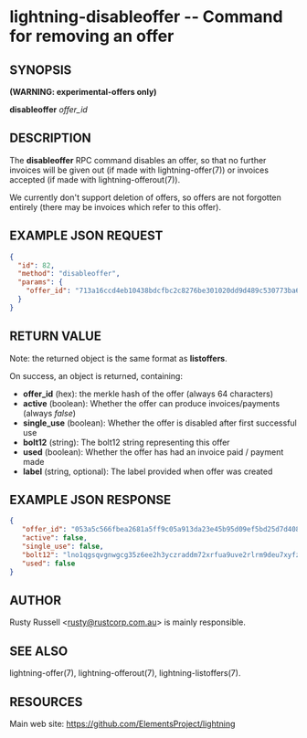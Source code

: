 lightning-disableoffer -- Command for removing an offer
=======================================================

SYNOPSIS
--------
**(WARNING: experimental-offers only)**

**disableoffer** *offer\_id*

DESCRIPTION
-----------

The **disableoffer** RPC command disables an offer, so that no further
invoices will be given out (if made with lightning-offer(7)) or
invoices accepted  (if made with lightning-offerout(7)).

We currently don't support deletion of offers, so offers are not
forgotten entirely (there may be invoices which refer to this offer).

EXAMPLE JSON REQUEST
------------
```json
{
  "id": 82,
  "method": "disableoffer",
  "params": {
    "offer_id": "713a16ccd4eb10438bdcfbc2c8276be301020dd9d489c530773ba64f3b33307d ",
  }
}
```

RETURN VALUE
------------

Note: the returned object is the same format as **listoffers**.

[comment]: # (GENERATE-FROM-SCHEMA-START)
On success, an object is returned, containing:

- **offer\_id** (hex): the merkle hash of the offer (always 64 characters)
- **active** (boolean): Whether the offer can produce invoices/payments (always *false*)
- **single\_use** (boolean): Whether the offer is disabled after first successful use
- **bolt12** (string): The bolt12 string representing this offer
- **used** (boolean): Whether the offer has had an invoice paid / payment made
- **label** (string, optional): The label provided when offer was created

[comment]: # (GENERATE-FROM-SCHEMA-END)

EXAMPLE JSON RESPONSE
-----
```json
{
   "offer_id": "053a5c566fbea2681a5ff9c05a913da23e45b95d09ef5bd25d7d408f23da7084",
   "active": false,
   "single_use": false,
   "bolt12": "lno1qgsqvgnwgcg35z6ee2h3yczraddm72xrfua9uve2rlrm9deu7xyfzrcgqvqcdgq2z9pk7enxv4jjqen0wgs8yatnw3ujz83qkc6rvp4j28rt3dtrn32zkvdy7efhnlrpr5rp5geqxs783wtlj550qs8czzku4nk3pqp6m593qxgunzuqcwkmgqkmp6ty0wyvjcqdguv3pnpukedwn6cr87m89t74h3auyaeg89xkvgzpac70z3m9rn5xzu28c",
   "used": false
}

```


AUTHOR
------

Rusty Russell <<rusty@rustcorp.com.au>> is mainly responsible.

SEE ALSO
--------

lightning-offer(7), lightning-offerout(7), lightning-listoffers(7).

RESOURCES
---------

Main web site: <https://github.com/ElementsProject/lightning>

[comment]: # ( SHA256STAMP:7a813b5ae0c4ae2a9a77063d710ee7d4ef621d828e6a4a57c59d62d3f2091c89)
